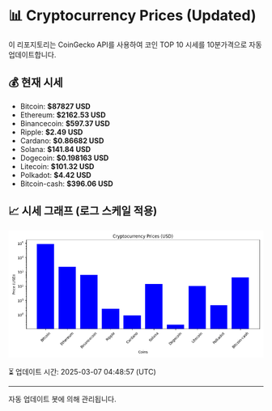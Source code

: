 
# 📊 Cryptocurrency Prices (Updated)

이 리포지토리는 CoinGecko API를 사용하여 코인 TOP 10 시세를 10분가격으로 자동 업데이트합니다.

## 💰 현재 시세
- Bitcoin: **$87827 USD**
- Ethereum: **$2162.53 USD**
- Binancecoin: **$597.37 USD**
- Ripple: **$2.49 USD**
- Cardano: **$0.86682 USD**
- Solana: **$141.84 USD**
- Dogecoin: **$0.198163 USD**
- Litecoin: **$101.32 USD**
- Polkadot: **$4.42 USD**
- Bitcoin-cash: **$396.06 USD**

## 📈 시세 그래프 (로그 스케일 적용)
![Crypto Prices](crypto_prices.png)

⏳ 업데이트 시간: 2025-03-07 04:48:57 (UTC)

---
자동 업데이트 봇에 의해 관리됩니다.
